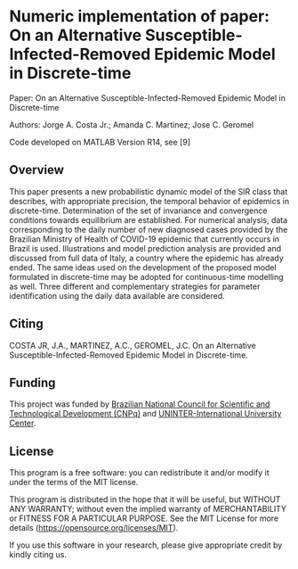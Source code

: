 # Numeric implementation of paper: On an Alternative Susceptible-Infected-Removed Epidemic Model in Discrete-time

Paper: On an Alternative Susceptible-Infected-Removed Epidemic Model in Discrete-time

Authors: Jorge A. Costa Jr.; Amanda C. Martinez; Jose C. Geromel

Code developed on MATLAB Version R14, see [9]

## Overview

This paper presents a new probabilistic dynamic model of the SIR class that describes, with appropriate precision, the temporal behavior of epidemics in discrete-time. Determination of the set of invariance and convergence conditions towards equilibrium are established. For numerical analysis, data corresponding to the daily number of new diagnosed cases provided by the Brazilian Ministry of Health of COVID-19 epidemic that currently occurs in Brazil is used. Illustrations and model prediction analysis are provided and discussed from full data of Italy, a country where the epidemic has already ended. The same ideas used on the development of the proposed model formulated in discrete-time may be adopted for continuous-time modelling as well. Three different and complementary strategies for parameter identification using the daily data available are considered.

## Citing

COSTA JR, J.A., MARTINEZ, A.C., GEROMEL, J.C. On an Alternative Susceptible-Infected-Removed Epidemic Model in Discrete-time.

## Funding

This project was funded by [Brazilian National Council for Scientific and Technological Development (CNPq)](http://www.cnpq.br/) and [UNINTER-International University Center](https://www.uninter.com/).

## License

This program is a free software: you can redistribute it and/or modify it under the terms of the MIT license.

This program is distributed in the hope that it will be useful, but WITHOUT ANY WARRANTY; without even the implied warranty of MERCHANTABILITY or FITNESS FOR A PARTICULAR PURPOSE.  See the MIT License for more details (https://opensource.org/licenses/MIT).
    
If you use this software in your research, please give appropriate credit by kindly citing us.
